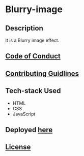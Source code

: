 # Blurry-image

## Description
It is a Blurry image effect.

## [Code of Conduct](https://github.com/MukulKolpe/Random-Quote-generator/blob/main/CODE_OF_CONDUCT.md)

## [Contributing Guidlines](https://github.com/MukulKolpe/Random-Quote-generator/blob/main/CONTRIBUTING.md)

## Tech-stack Used
- HTML
- CSS
- JavaScript

## Deployed [here](https://random-quote-generator-mukul.netlify.app/)

## [License](https://github.com/MukulKolpe/Random-Quote-generator/blob/main/LICENSE)



